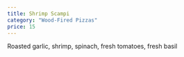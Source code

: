 ```yaml
---
title: Shrimp Scampi
category: "Wood-Fired Pizzas"
price: 15
---
```

Roasted garlic, shrimp, spinach, fresh tomatoes, fresh basil
